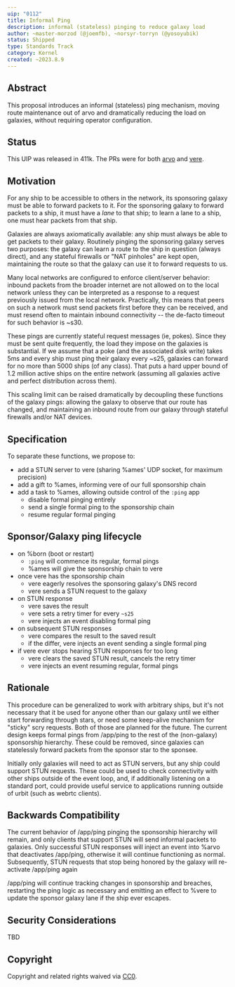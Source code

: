 ```yaml
---
uip: "0112"
title: Informal Ping
description: informal (stateless) pinging to reduce galaxy load
author: ~master-morzod (@joemfb), ~norsyr-torryn (@yosoyubik)
status: Shipped
type: Standards Track
category: Kernel
created: ~2023.8.9
---
```


## Abstract

This proposal introduces an informal (stateless) ping mechanism, moving route maintenance out of arvo and dramatically reducing the load on galaxies, without requiring operator configuration.

## Status

This UIP was released in 411k. The PRs were for both [arvo](https://github.com/urbit/urbit/pull/6836) and [vere](https://github.com/urbit/vere/pull/545).

## Motivation

For any ship to be accessible to others in the network, its sponsoring galaxy must be able to forward packets to it. For the sponsoring galaxy to forward packets to a ship, it must have a *lane* to that ship; to learn a lane to a ship, one must hear packets from that ship.

Galaxies are always axiomatically available: any ship must always be able to get packets to their galaxy. Routinely pinging the sponsoring galaxy serves two purposes: the galaxy can learn a route to the ship in question (always direct), and any stateful firewalls or "NAT pinholes" are kept open, maintaining the route so that the galaxy can use it to forward requests to us.

Many local networks are configured to enforce client/server behavior: inbound packets from the broader internet are not allowed on to the local network unless they can be interpreted as a response to a request previously issued from the local network. Practically, this means that peers on such a network must send packets first before they can be received, and must resend often to maintain inbound connectivity -- the de-facto timeout for such behavior is ~s30.

These pings are currently stateful request messages (ie, pokes). Since they must be sent quite frequently, the load they impose on the galaxies is substantial. If we assume that a poke (and the associated disk write) takes 5ms and every ship must ping their galaxy every ~s25, galaxies can forward for no more than 5000 ships (of any class). That puts a hard upper bound of 1.2 million active ships on the entire network (assuming all galaxies active and perfect distribution across them).

This scaling limit can be raised dramatically by decoupling these functions of the galaxy pings: allowing the galaxy to observe that our route has changed, and maintaining an inbound route from our galaxy through stateful firewalls and/or NAT devices.

## Specification

To separate these functions, we propose to:

- add a STUN server to vere (sharing %ames' UDP socket, for maximum precision)
- add a gift to %ames, informing vere of our full sponsorship chain
- add a task to %ames, allowing outside control of the `:ping` app
  - disable formal pinging entirely
  - send a single formal ping to the sponsorship chain
  - resume regular formal pinging

## Sponsor/Galaxy ping lifecycle

- on %born (boot or restart)
  - `:ping` will commence its regular, formal pings
  - %ames will give the sponsorship chain to vere
- once vere has the sponsorship chain
  - vere eagerly resolves the sponsoring galaxy's DNS record
  - vere sends a STUN request to the galaxy
- on STUN response
  - vere saves the result
  - vere sets a retry timer for every `~s25`
  - vere injects an event disabling formal ping
- on subsequent STUN responses
  - vere compares the result to the saved result
  - if the differ, vere injects an event sending a single formal ping
- if vere ever stops hearing STUN responses for too long
  - vere clears the saved STUN result, cancels the retry timer
  - vere injects an event resuming regular, formal pings

## Rationale

This procedure can be generalized to work with arbitrary ships, but it's not necessary that it be used for anyone other than our galaxy until we either start forwarding through stars, or need some keep-alive mechanism for "sticky" scry requests. Both of those are planned for the future. The current design keeps formal pings from /app/ping to the rest of the (non-galaxy) sponsorship hierarchy. These could be removed, since galaxies can statelessly forward packets from the sponsor star to the sponsee.

Initially only galaxies will need to act as STUN servers, but any ship could support STUN requests. These could be used to check connectivity with other ships outside of the event loop, and, if additionally listening on a standard port, could provide useful service to applications running outside of urbit (such as webrtc clients).

## Backwards Compatibility

The current behavior of /app/ping pinging the sponsorship hierarchy will remain, and only clients that support STUN will send informal packets to galaxies. Only successful STUN responses will inject an event into %arvo that deactivates /app/ping, otherwise it will continue functioning as normal. Subsequently, STUN requests that stop being honored by the galaxy will re-activate /app/ping again

/app/ping will continue tracking changes in sponsorship and breaches, restarting the ping logic as necessary and emitting an effect to %vere to update the sponsor galaxy lane if the ship ever escapes.

## Security Considerations

TBD

## Copyright

Copyright and related rights waived via [CC0](../LICENSE.md).
